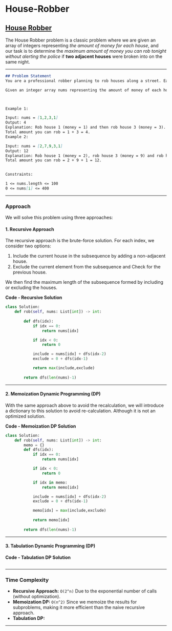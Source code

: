 # House-Robber

## [House Robber](https://leetcode.com/problems/house-robber/)&#x20;

The House Robber problem is a classic problem where we are given an array of integers representing _the amount of money for each house_, and our task is to determine the _maximum amount of money you can rob tonight without alerting the police_ if **two adjacent houses** were broken into on the same night.

***

```markdown
## Problem Statement
You are a professional robber planning to rob houses along a street. Each house has a certain amount of money stashed, the only constraint stopping you from robbing each of them is that adjacent houses have security systems connected and it will automatically contact the police if two adjacent houses were broken into on the same night.

Given an integer array nums representing the amount of money of each house, return the maximum amount of money you can rob tonight without alerting the police.

 

Example 1:

Input: nums = [1,2,3,1]
Output: 4
Explanation: Rob house 1 (money = 1) and then rob house 3 (money = 3).
Total amount you can rob = 1 + 3 = 4.
Example 2:

Input: nums = [2,7,9,3,1]
Output: 12
Explanation: Rob house 1 (money = 2), rob house 3 (money = 9) and rob house 5 (money = 1).
Total amount you can rob = 2 + 9 + 1 = 12.
 

Constraints:

1 <= nums.length <= 100
0 <= nums[i] <= 400
```

***

### Approach

We will solve this problem using three approaches:

#### 1. **Recursive Approach**

The recursive approach is the brute-force solution. For each index, we consider two options:

1. Include the current house in the subsequence by adding a non-adjacent house.
2. Exclude the current element from the subsequence and Check for the previous house.

We then find the maximum length of the subsequence formed by including or excluding the houses.

**Code - Recursive Solution**

```python
class Solution:
    def rob(self, nums: List[int]) -> int:
        
        def dfs(idx):
            if idx == 0:
                return nums[idx]

            if idx < 0:
                return 0

            include = nums[idx] + dfs(idx-2)
            exclude = 0 + dfs(idx-1)

            return max(include,exclude)
        
        return dfs(len(nums)-1)
```

***

#### 2. **Memoization Dynamic Programming (DP)**

With the same approach above to avoid the recalculation, we will introduce a dictionary to this solution to avoid re-calculation. Although it is not an optimized solution.

**Code - Memoization DP Solution**

```python
class Solution:
    def rob(self, nums: List[int]) -> int:
        memo = {}
        def dfs(idx):
            if idx == 0:
                return nums[idx]

            if idx < 0:
                return 0

            if idx in memo:
                return memo[idx]

            include = nums[idx] + dfs(idx-2)
            exclude = 0 + dfs(idx-1)

            memo[idx] = max(include,exclude)
            
            return memo[idx]
        
        return dfs(len(nums)-1)
```

***

#### 3. **Tabulation Dynamic Programming (DP)**



**Code - Tabulation DP Solution**

```python
```

***

### Time Complexity

* **Recursive Approach:** `O(2^n)` Due to the exponential number of calls (without optimization).
* **Memoization DP:**  `O(n^2)` Since we memoize the results for subproblems, making it more efficient than the naive recursive approach.
* **Tabulation DP:** &#x20;

***
